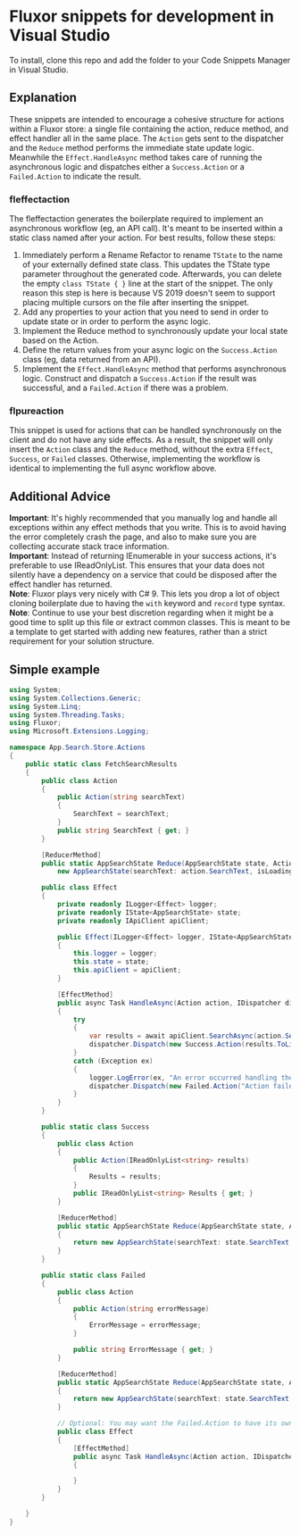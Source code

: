 # Fluxor snippets for development in Visual Studio

To install, clone this repo and add the folder to your Code Snippets Manager in Visual Studio.

## Explanation

These snippets are intended to encourage a cohesive structure for actions within a Fluxor store: a single file containing the action, reduce method, and effect handler all in the same place. The `Action` gets sent to the dispatcher and the `Reduce` method performs the immediate state update logic. Meanwhile the `Effect.HandleAsync` method takes care of running the asynchronous logic and dispatches either a `Success.Action` or a `Failed.Action` to indicate the result.

### fleffectaction

The fleffectaction generates the boilerplate required to implement an asynchronous workflow (eg, an API call). It's meant to be inserted within a static class named after your action. For best results, follow these steps:

1. Immediately perform a Rename Refactor to rename `TState` to the name of your externally defined state class. This updates the TState type parameter throughout the generated code. Afterwards, you can delete the empty `class TState { }` line at the start of the snippet. The only reason this step is here is because VS 2019 doesn't seem to support placing multiple cursors on the file after inserting the snippet.
2. Add any properties to your action that you need to send in order to update state or in order to perform the async logic.
3. Implement the Reduce method to synchronously update your local state based on the Action.
4. Define the return values from your async logic on the `Success.Action` class (eg, data returned from an API).
5. Implement the `Effect.HandleAsync` method that performs asynchronous logic. Construct and dispatch a `Success.Action` if the result was successful, and a `Failed.Action` if there was a problem.

### flpureaction

This snippet is used for actions that can be handled synchronously on the client and do not have any side effects. As a result, the snippet will only insert the `Action` class and the `Reduce` method, without the extra `Effect`, `Success`, or `Failed` classes. Otherwise, implementing the workflow is identical to implementing the full async workflow above.

## Additional Advice
**Important**: It's highly recommended that you manually log and handle all exceptions within any effect methods that you write. This is to avoid having the error completely crash the page, and also to make sure you are collecting accurate stack trace information.  
**Important**: Instead of returning IEnumerable in your success actions, it's preferable to use IReadOnlyList. This ensures that your data does not silently have a dependency on a service that could be disposed after the effect handler has returned.  
**Note**: Fluxor plays very nicely with C# 9. This lets you drop a lot of object cloning boilerplate due to having the `with` keyword and `record` type syntax.  
**Note**: Continue to use your best discretion regarding when it might be a good time to split up this file or extract common classes. This is meant to be a template to get started with adding new features, rather than a strict requirement for your solution structure.

## Simple example

```csharp
using System;
using System.Collections.Generic;
using System.Linq;
using System.Threading.Tasks;
using Fluxor;
using Microsoft.Extensions.Logging;

namespace App.Search.Store.Actions
{
    public static class FetchSearchResults
    {
        public class Action
        {
            public Action(string searchText)
            {
                SearchText = searchText;
            }
            public string SearchText { get; }
        }

        [ReducerMethod]
        public static AppSearchState Reduce(AppSearchState state, Action action) =>
            new AppSearchState(searchText: action.SearchText, isLoading: true, results: state.Results);

        public class Effect
        {
            private readonly ILogger<Effect> logger;
            private readonly IState<AppSearchState> state;
            private readonly IApiClient apiClient;

            public Effect(ILogger<Effect> logger, IState<AppSearchState> state, IApiClient apiClient)
            {
                this.logger = logger;
                this.state = state;
                this.apiClient = apiClient;
            }

            [EffectMethod]
            public async Task HandleAsync(Action action, IDispatcher dispatcher)
            {
                try
                {
                    var results = await apiClient.SearchAsync(action.SearchText);
                    dispatcher.Dispatch(new Success.Action(results.ToList()));
                }
                catch (Exception ex)
                {
                    logger.LogError(ex, "An error occurred handling the action");
                    dispatcher.Dispatch(new Failed.Action("Action failed"));
                }
            }
        }

        public static class Success
        {
            public class Action
            {
                public Action(IReadOnlyList<string> results)
                {
                    Results = results;
                }
                public IReadOnlyList<string> Results { get; }
            }

            [ReducerMethod]
            public static AppSearchState Reduce(AppSearchState state, Action action)
            {
                return new AppSearchState(searchText: state.SearchText, isLoading: false, results: action.Results);
            }
        }

        public static class Failed
        {
            public class Action
            {
                public Action(string errorMessage)
                {
                    ErrorMessage = errorMessage;
                }

                public string ErrorMessage { get; }
            }

            [ReducerMethod]
            public static AppSearchState Reduce(AppSearchState state, Action action)
            {
                return new AppSearchState(searchText: state.SearchText, isLoading: false, results: Enumerable.Empty<string>());
            }

            // Optional: You may want the Failed.Action to have its own side effects, such as displaying an error toast.
            public class Effect
            {
                [EffectMethod]
                public async Task HandleAsync(Action action, IDispatcher dispatcher)
                {

                }
            }
        }

    }
}
```
